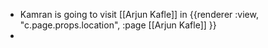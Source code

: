 - Kamran is going to visit [[Arjun Kafle]] in {{renderer :view, "c.page.props.location", :page [[Arjun Kafle]] }}
-